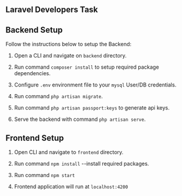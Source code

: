 ## Laravel Developers Task


## Backend Setup
Follow the instructions below to setup the Backend:

1. Open a CLI and navigate on `backend` directory.

2. Run command `composer install` to setup required package dependencies.

3. Configure `.env` environment file to your `mysql` User/DB credentials.

4. Run command `php artisan migrate`.

5. Run command `php artisan passport:keys` to generate api keys.

6. Serve the backend with command `php artisan serve`.


## Frontend Setup

1. Open CLI and navigate to `frontend` directory.

2. Run command `npm install` --install required packages.

3. Run command `npm start`

4. Frontend application will run at `localhost:4200`